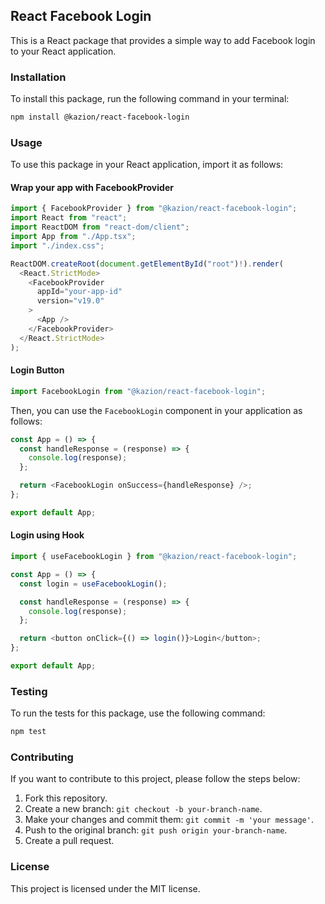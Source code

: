 ## React Facebook Login

This is a React package that provides a simple way to add Facebook login to your React application.

### Installation

To install this package, run the following command in your terminal:

```bash
npm install @kazion/react-facebook-login
```

### Usage

To use this package in your React application, import it as follows:

#### Wrap your app with FacebookProvider

```javascript
import { FacebookProvider } from "@kazion/react-facebook-login";
import React from "react";
import ReactDOM from "react-dom/client";
import App from "./App.tsx";
import "./index.css";

ReactDOM.createRoot(document.getElementById("root")!).render(
  <React.StrictMode>
    <FacebookProvider
      appId="your-app-id"
      version="v19.0"
    >
      <App />
    </FacebookProvider>
  </React.StrictMode>
);

```

#### Login Button

```javascript
import FacebookLogin from "@kazion/react-facebook-login";
```

Then, you can use the `FacebookLogin` component in your application as follows:

```javascript
const App = () => {
  const handleResponse = (response) => {
    console.log(response);
  };

  return <FacebookLogin onSuccess={handleResponse} />;
};

export default App;
```

#### Login using Hook

```javascript
import { useFacebookLogin } from "@kazion/react-facebook-login";

const App = () => {
  const login = useFacebookLogin();

  const handleResponse = (response) => {
    console.log(response);
  };

  return <button onClick={() => login()}>Login</button>;
};

export default App;
```

### Testing

To run the tests for this package, use the following command:

```bash
npm test
```

### Contributing

If you want to contribute to this project, please follow the steps below:

1. Fork this repository.
2. Create a new branch: `git checkout -b your-branch-name`.
3. Make your changes and commit them: `git commit -m 'your message'`.
4. Push to the original branch: `git push origin your-branch-name`.
5. Create a pull request.

### License

This project is licensed under the MIT license.
